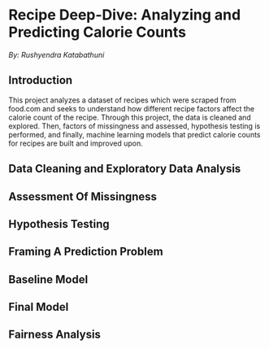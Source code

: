 # Recipe Deep-Dive: Analyzing and Predicting Calorie Counts
*By: Rushyendra Katabathuni*

## Introduction

This project analyzes a dataset of recipes which were scraped from food.com and seeks to understand how different recipe factors affect the calorie count of the recipe. Through this project, the data is cleaned and explored. Then, factors of missingness and assessed, hypothesis testing is performed, and finally, machine learning models that predict calorie counts for recipes are built and improved upon.

## Data Cleaning and Exploratory Data Analysis

## Assessment Of Missingness

## Hypothesis Testing

## Framing A Prediction Problem

## Baseline Model

## Final Model

## Fairness Analysis
